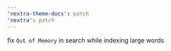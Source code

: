 ```yaml
---
'nextra-theme-docs': patch
'nextra': patch
---
```


fix `Out of Memory` in search while indexing large words
